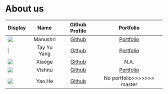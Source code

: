 # About us

Display |    Name     |             Github Profile              | Portfolio 
--------|:-----------:|:---------------------------------------:|:---------:
![](https://via.placeholder.com/100.png?text=Photo) |  Manushri   |      [Github](https://github.com/manushridiv)      | [Portfolio](docs/team/johndoe.md)
<img src = "https://img1.ak.crunchyroll.com/i/spire3/ce09954d04b9388547d819522f75a01b1663350777_full.png" width = 25% height = 25%> | Tay Yu Yang |      [Github](https://github.com/tyuyang)      | [Portfolio](team/tyuyang.md)
![](https://via.placeholder.com/100.png?text=Photo) |   Xiaoge    |      [Github](https://github.com/xiaoge26)      | N.A.
![](https://via.placeholder.com/100.png?text=Photo) |   Vishnu    | [Github](https://github.com/vishnuvk47) | [Portfolio](docs/team/johndoe.md)
![](https://via.placeholder.com/100.png?text=Photo>) |   Yao He    | [Github](https://github.com/Sherlock-YH) | No portfolio>>>>>>> master
